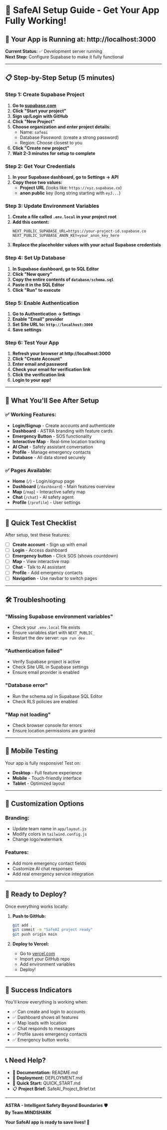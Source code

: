 # 🔧 SafeAI Setup Guide - Get Your App Fully Working!

## 🎯 Your App is Running at: http://localhost:3000

**Current Status:** ✅ Development server running  
**Next Step:** Configure Supabase to make it fully functional

---

## 📋 Step-by-Step Setup (5 minutes)

### **Step 1: Create Supabase Project**

1. **Go to [supabase.com](https://supabase.com)**
2. **Click "Start your project"**
3. **Sign up/Login with GitHub**
4. **Click "New Project"**
5. **Choose organization and enter project details:**
   - Name: `safeai`
   - Database Password: (create a strong password)
   - Region: Choose closest to you
6. **Click "Create new project"**
7. **Wait 2-3 minutes for setup to complete**

### **Step 2: Get Your Credentials**

1. **In your Supabase dashboard, go to Settings → API**
2. **Copy these two values:**
   - **Project URL** (looks like: `https://xyz.supabase.co`)
   - **anon public** key (long string starting with `eyJ...`)

### **Step 3: Update Environment Variables**

1. **Create a file called `.env.local` in your project root**
2. **Add this content:**
   ```env
   NEXT_PUBLIC_SUPABASE_URL=https://your-project-id.supabase.co
   NEXT_PUBLIC_SUPABASE_ANON_KEY=your_anon_key_here
   ```
3. **Replace the placeholder values with your actual Supabase credentials**

### **Step 4: Set Up Database**

1. **In Supabase dashboard, go to SQL Editor**
2. **Click "New query"**
3. **Copy the entire contents of `database/schema.sql`**
4. **Paste it in the SQL Editor**
5. **Click "Run" to execute**

### **Step 5: Enable Authentication**

1. **Go to Authentication → Settings**
2. **Enable "Email" provider**
3. **Set Site URL to: `http://localhost:3000`**
4. **Save settings**

### **Step 6: Test Your App**

1. **Refresh your browser at http://localhost:3000**
2. **Click "Create Account"**
3. **Enter email and password**
4. **Check your email for verification link**
5. **Click the verification link**
6. **Login to your app!**

---

## 🎉 What You'll See After Setup

### **✅ Working Features:**
- **Login/Signup** - Create accounts and authenticate
- **Dashboard** - ASTRA branding with feature cards
- **Emergency Button** - SOS functionality
- **Interactive Map** - Real-time location tracking
- **AI Chat** - Safety assistant conversation
- **Profile** - Manage emergency contacts
- **Database** - All data stored securely

### **✅ Pages Available:**
- **Home** (`/`) - Login/signup page
- **Dashboard** (`/dashboard`) - Main features overview
- **Map** (`/map`) - Interactive safety map
- **Chat** (`/chat`) - AI safety agent
- **Profile** (`/profile`) - User settings

---

## 🚀 Quick Test Checklist

After setup, test these features:

- [ ] **Create account** - Sign up with email
- [ ] **Login** - Access dashboard
- [ ] **Emergency button** - Click SOS (shows countdown)
- [ ] **Map** - View interactive map
- [ ] **Chat** - Talk to AI assistant
- [ ] **Profile** - Add emergency contacts
- [ ] **Navigation** - Use navbar to switch pages

---

## 🛠️ Troubleshooting

### **"Missing Supabase environment variables"**
- Check your `.env.local` file exists
- Ensure variables start with `NEXT_PUBLIC_`
- Restart the dev server: `npm run dev`

### **"Authentication failed"**
- Verify Supabase project is active
- Check Site URL in Supabase settings
- Ensure email provider is enabled

### **"Database error"**
- Run the schema.sql in Supabase SQL Editor
- Check RLS policies are enabled

### **"Map not loading"**
- Check browser console for errors
- Ensure location permissions are granted

---

## 📱 Mobile Testing

Your app is fully responsive! Test on:
- **Desktop** - Full feature experience
- **Mobile** - Touch-friendly interface
- **Tablet** - Optimized layout

---

## 🎨 Customization Options

### **Branding:**
- Update team name in `app/layout.js`
- Modify colors in `tailwind.config.js`
- Change logo/watermark

### **Features:**
- Add more emergency contact fields
- Customize AI chat responses
- Add real emergency service integration

---

## 🚀 Ready to Deploy?

Once everything works locally:

1. **Push to GitHub:**
   ```bash
   git add .
   git commit -m "SafeAI project ready"
   git push origin main
   ```

2. **Deploy to Vercel:**
   - Go to [vercel.com](https://vercel.com)
   - Import your GitHub repo
   - Add environment variables
   - Deploy!

---

## 🎯 Success Indicators

You'll know everything is working when:
- ✅ Can create and login to accounts
- ✅ Dashboard shows all features
- ✅ Map loads with location
- ✅ Chat responds to messages
- ✅ Profile saves emergency contacts
- ✅ Emergency button works

---

## 📞 Need Help?

- 📖 **Documentation:** README.md
- 🚀 **Deployment:** DEPLOYMENT.md
- 🎯 **Quick Start:** QUICK_START.md
- 📋 **Project Brief:** SafeAI_Project_Brief.txt

---

**ASTRA - Intelligent Safety Beyond Boundaries** 🛡️  
**By Team MINDSHARK**

**Your SafeAI app is ready to save lives! 🚀**
